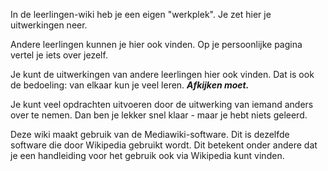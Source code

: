 In de leerlingen-wiki heb je een eigen "werkplek". Je zet hier je uitwerkingen neer.

Andere leerlingen kunnen je hier ook vinden. Op je persoonlijke pagina vertel je iets over jezelf. 

Je kunt de uitwerkingen van andere leerlingen hier ook vinden. Dat is ook de bedoeling: van elkaar kun je veel leren. ***Afkijken moet.***

Je kunt veel opdrachten uitvoeren door de uitwerking van iemand anders over te nemen. Dan ben je lekker snel klaar - maar je hebt niets geleerd.

Deze wiki maakt gebruik van de Mediawiki-software. Dit is dezelfde software die door Wikipedia gebruikt wordt. Dit betekent onder andere dat je een handleiding voor het gebruik ook via Wikipedia kunt vinden.

